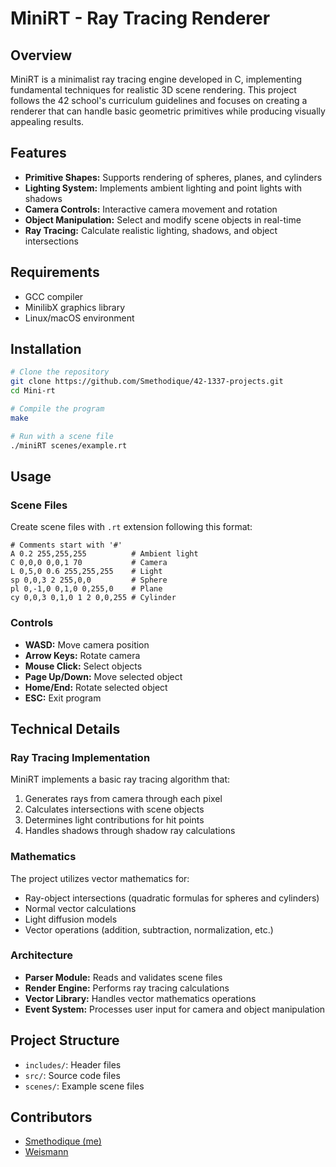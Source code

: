 # MiniRT - Ray Tracing Renderer

## Overview
MiniRT is a minimalist ray tracing engine developed in C, implementing fundamental techniques for realistic 3D scene rendering. This project follows the 42 school's curriculum guidelines and focuses on creating a renderer that can handle basic geometric primitives while producing visually appealing results.

## Features
- **Primitive Shapes:** Supports rendering of spheres, planes, and cylinders
- **Lighting System:** Implements ambient lighting and point lights with shadows
- **Camera Controls:** Interactive camera movement and rotation
- **Object Manipulation:** Select and modify scene objects in real-time
- **Ray Tracing:** Calculate realistic lighting, shadows, and object intersections

## Requirements
- GCC compiler
- MinilibX graphics library
- Linux/macOS environment

## Installation

```bash
# Clone the repository
git clone https://github.com/Smethodique/42-1337-projects.git
cd Mini-rt

# Compile the program
make

# Run with a scene file
./miniRT scenes/example.rt
```

## Usage

### Scene Files
Create scene files with `.rt` extension following this format:
```
# Comments start with '#'
A 0.2 255,255,255          # Ambient light
C 0,0,0 0,0,1 70           # Camera
L 0,5,0 0.6 255,255,255    # Light
sp 0,0,3 2 255,0,0         # Sphere
pl 0,-1,0 0,1,0 0,255,0    # Plane
cy 0,0,3 0,1,0 1 2 0,0,255 # Cylinder
```

### Controls
- **WASD:** Move camera position
- **Arrow Keys:** Rotate camera
- **Mouse Click:** Select objects
- **Page Up/Down:** Move selected object
- **Home/End:** Rotate selected object
- **ESC:** Exit program

## Technical Details

### Ray Tracing Implementation
MiniRT implements a basic ray tracing algorithm that:
1. Generates rays from camera through each pixel
2. Calculates intersections with scene objects
3. Determines light contributions for hit points
4. Handles shadows through shadow ray calculations

### Mathematics
The project utilizes vector mathematics for:
- Ray-object intersections (quadratic formulas for spheres and cylinders)
- Normal vector calculations
- Light diffusion models
- Vector operations (addition, subtraction, normalization, etc.)

### Architecture
- **Parser Module:** Reads and validates scene files
- **Render Engine:** Performs ray tracing calculations
- **Vector Library:** Handles vector mathematics operations
- **Event System:** Processes user input for camera and object manipulation

## Project Structure
- `includes/`: Header files
- `src/`: Source code files
- `scenes/`: Example scene files



## Contributors
- [Smethodique (me)](https://github.com/Smethodique)
- [Weismann](https://github.com/WeismannS)
